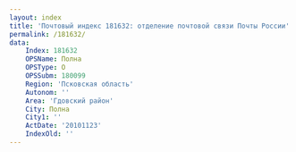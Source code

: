 ```yaml
---
layout: index
title: 'Почтовый индекс 181632: отделение почтовой связи Почты России'
permalink: /181632/
data:
    Index: 181632
    OPSName: Полна
    OPSType: О
    OPSSubm: 180099
    Region: 'Псковская область'
    Autonom: ''
    Area: 'Гдовский район'
    City: Полна
    City1: ''
    ActDate: '20101123'
    IndexOld: ''
---
```

